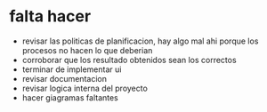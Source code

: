 # falta hacer
- revisar las politicas de planificacion, hay algo mal ahi porque los procesos no hacen lo que deberian
- corroborar que los resultado obtenidos sean los correctos
- terminar de implementar ui
- revisar documentacion
- revisar logica interna del proyecto
- hacer giagramas faltantes